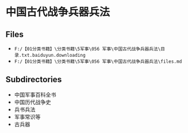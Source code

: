 # 中国古代战争兵器兵法

## Files

- `F:/【01分类书籍】\分类书籍\5军事\056 军事\中国古代战争兵器兵法\目录.txt.baiduyun.downloading`
- `F:/【01分类书籍】\分类书籍\5军事\056 军事\中国古代战争兵器兵法\files.md`

## Subdirectories

- 中国军事百科全书
- 中国历代战争史
- 兵书兵法
- 军事常识等
- 古兵器
